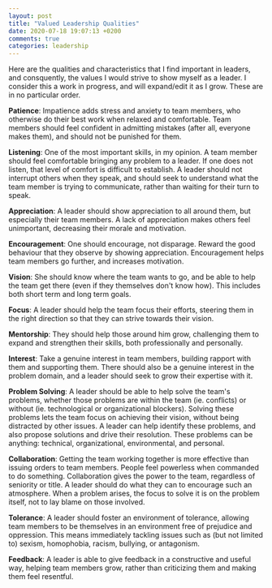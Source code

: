 ```yaml
---
layout: post
title: "Valued Leadership Qualities"
date: 2020-07-18 19:07:13 +0200
comments: true
categories: leadership
---
```


Here are the qualities and characteristics that I find important in leaders, and consquently, the values I would strive to show myself as a leader. I consider this a work in progress, and will expand/edit it as I grow. These are in no particular order.

**Patience**: Impatience adds stress and anxiety to team members, who otherwise do their best work when relaxed and comfortable. Team members should feel confident in admitting mistakes (after all, everyone makes them), and should not be punished for them.

**Listening**: One of the most important skills, in my opinion. A team member should feel comfortable bringing any problem to a leader. If one does not listen, that level of comfort is difficult to establish. A leader should not interrupt others when they speak, and should seek to understand what the team member is trying to communicate, rather than waiting for their turn to speak.

**Appreciation**: A leader should show appreciation to all around them, but especially their team members. A lack of appreciation makes others feel unimportant, decreasing their morale and motivation.

**Encouragement**: One should encourage, not disparage. Reward the good behaviour that they observe by showing appreciation. Encouragement helps team members go further, and increases motivation.

**Vision**: She should know where the team wants to go, and be able to help the team get there (even if they themselves don't know how). This includes both short term and long term goals.

**Focus**: A leader should help the team focus their efforts, steering them in the right direction so that they can strive towards their vision.

**Mentorship**: They should help those around him grow, challenging them to expand and strengthen their skills, both professionally and personally.

**Interest**: Take a genuine interest in team members, building rapport with them and supporting them. There should also be a genuine interest in the problem domain, and a leader should seek to grow their expertise with it.

**Problem Solving**: A leader should be able to help solve the team's problems, whether those problems are within the team (ie. conflicts) or without (ie. technological or organizational blockers). Solving these problems lets the team focus on achieving their vision, without being distracted by other issues. A leader can help identify these problems, and also propose solutions and drive their resolution. These problems can be anything: technical, organizational, environmental, and personal.

**Collaboration**: Getting the team working together is more effective than issuing orders to team members. People feel powerless when commanded to do something. Collaboration gives the power to the team, regardless of seniority or title. A leader should do what they can to encourage such an atmosphere. When a problem arises, the focus to solve it is on the problem itself, not to lay blame on those involved.

**Tolerance**: A leader should foster an environment of tolerance, allowing team members to be themselves in an environment free of prejudice and oppression. This means immediately tackling issues such as (but not limited to) sexism, homophobia, racism, bullying, or antagonism.

**Feedback**: A leader is able to give feedback in a constructive and useful way, helping team members grow, rather than criticizing them and making them feel resentful.
